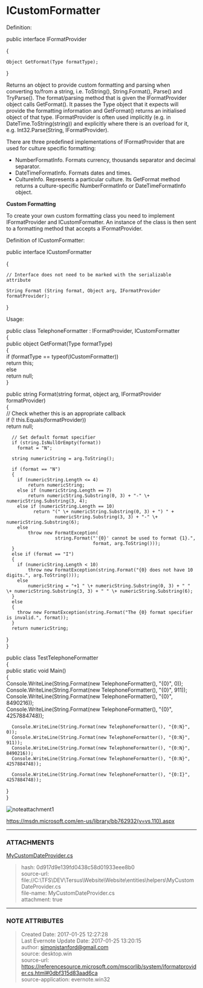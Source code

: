 #  ICustomFormatter

Definition:

  

public interface IFormatProvider

{

    Object GetFormat(Type formatType);

}

  

Returns an object to provide custom formatting and parsing when converting
to/from a string, i.e. ToString(), String.Format(), Parse() and TryParse().
The format/parsing method that is given the IFormatProvider object calls
GetFormat(). It passes the Type object that it expects will provide the
formatting information and GetFormat() returns an initialised object of that
type. IFormatProvider is often used implicitly (e.g. in
DateTime.ToString(string)) and explicitly where there is an overload for it,
e.g. Int32.Parse(String, IFormatProvider).

  

There are three predefined implementations of IFormatProvider that are used
for culture specific formatting:

  * NumberFormatInfo. Formats currency, thousands separator and decimal separator.
  * DateTimeFormatInfo. Formats dates and times.
  * CultureInfo. Represents a particular culture. Its GetFormat method returns a culture-specific NumberFormatInfo or DateTimeFormatInfo object. 

  

  

 **Custom Formatting**

To create your own custom formatting class you need to implement
IFormatProvider and ICustomFormatter. An instance of the class is then sent to
a formatting method that accepts a IFormatProvider.

  

Definition of ICustomFormatter:

  

public interface ICustomFormatter

{

    // Interface does not need to be marked with the serializable attribute

    String Format (String format, Object arg, IFormatProvider formatProvider);

}

  

Usage:

  

public class TelephoneFormatter : IFormatProvider, ICustomFormatter  
{  
  public object GetFormat(Type formatType)  
  {  
      if (formatType == typeof(ICustomFormatter))  
        return this;  
      else  
        return null;  
  }  
  
  public string Format(string format, object arg, IFormatProvider
formatProvider)  
  {  
      // Check whether this is an appropriate callback             
      if (! this.Equals(formatProvider))  
        return null;  
  
      // Set default format specifier             
      if (string.IsNullOrEmpty(format))  
        format = "N";  
  
      string numericString = arg.ToString();  
  
      if (format == "N")  
      {  
        if (numericString.Length <= 4)  
            return numericString;  
        else if (numericString.Length == 7)  
            return numericString.Substring(0, 3) + "-" \+ numericString.Substring(3, 4);  
        else if (numericString.Length == 10)  
              return "(" \+ numericString.Substring(0, 3) + ") " +  
                      numericString.Substring(3, 3) + "-" \+ numericString.Substring(6);   
        else  
            throw new FormatException(  
                      string.Format("'{0}' cannot be used to format {1}.",  
                                    format, arg.ToString()));  
      }  
      else if (format == "I")  
      {  
        if (numericString.Length < 10)  
            throw new FormatException(string.Format("{0} does not have 10 digits.", arg.ToString()));  
        else  
            numericString = "+1 " \+ numericString.Substring(0, 3) + " " \+ numericString.Substring(3, 3) + " " \+ numericString.Substring(6);  
      }  
      else  
      {  
        throw new FormatException(string.Format("The {0} format specifier is invalid.", format));  
      }  
      return numericString;   
  }  
}  
  
public class TestTelephoneFormatter  
{  
  public static void Main()  
  {  
      Console.WriteLine(String.Format(new TelephoneFormatter(), "{0}", 0));  
      Console.WriteLine(String.Format(new TelephoneFormatter(), "{0}", 911));  
      Console.WriteLine(String.Format(new TelephoneFormatter(), "{0}", 8490216));  
      Console.WriteLine(String.Format(new TelephoneFormatter(), "{0}", 4257884748));  
  
      Console.WriteLine(String.Format(new TelephoneFormatter(), "{0:N}", 0));  
      Console.WriteLine(String.Format(new TelephoneFormatter(), "{0:N}", 911));  
      Console.WriteLine(String.Format(new TelephoneFormatter(), "{0:N}", 8490216));  
      Console.WriteLine(String.Format(new TelephoneFormatter(), "{0:N}", 4257884748));  
  
      Console.WriteLine(String.Format(new TelephoneFormatter(), "{0:I}", 4257884748));  
  }  
}  
  

  

![noteattachment1][0d917d9e139fd0438c58d01933eee8b0]  

  

<https://msdn.microsoft.com/en-us/library/bb762932(v=vs.110).aspx>


---
### ATTACHMENTS
[0d917d9e139fd0438c58d01933eee8b0]: media/MyCustomDateProvider.cs
[MyCustomDateProvider.cs](media/MyCustomDateProvider.cs)
>hash: 0d917d9e139fd0438c58d01933eee8b0  
>source-url: file://C:\TFS\DEV\Tersus\Website\Website\entities\helpers\MyCustomDateProvider.cs  
>file-name: MyCustomDateProvider.cs  
>attachment: true  

---
### NOTE ATTRIBUTES
>Created Date: 2017-01-25 12:27:28  
>Last Evernote Update Date: 2017-01-25 13:20:15  
>author: simonjstanford@gmail.com  
>source: desktop.win  
>source-url: https://referencesource.microsoft.com/mscorlib/system/iformatprovider.cs.html#0dbf315d83aad6ca  
>source-application: evernote.win32  